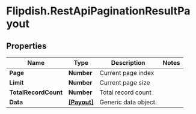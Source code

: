 # Flipdish.RestApiPaginationResultPayout

## Properties
Name | Type | Description | Notes
------------ | ------------- | ------------- | -------------
**Page** | **Number** | Current page index | 
**Limit** | **Number** | Current page size | 
**TotalRecordCount** | **Number** | Total record count | 
**Data** | [**[Payout]**](Payout.md) | Generic data object. | 


